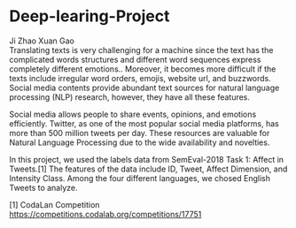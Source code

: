 # Deep-learing-Project
Ji Zhao  Xuan Gao  
Translating texts is very challenging for a machine since the text has the complicated words structures and different word sequences express completely different emotions.. Moreover, it becomes more difficult if the texts include irregular word orders, emojis, website url, and buzzwords. Social media contents provide abundant text sources for natural language processing (NLP) research, however, they have all these features.   

Social media allows people to share events, opinions, and emotions efficiently. Twitter, as one of the most popular social media platforms, has more than 500 million tweets per day. These resources are valuable for Natural Language Processing due to the wide availability and novelties.

In this project, we used the labels data from SemEval-2018 Task 1: Affect in Tweets.[1] The features of the data include ID, Tweet, Affect Dimension, and Intensity Class. Among the four different languages, we chosed English Tweets to analyze.


[1] CodaLan Competition https://competitions.codalab.org/competitions/17751
